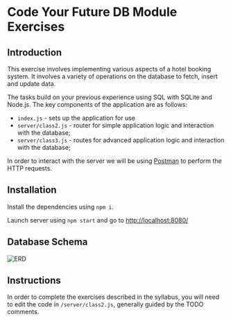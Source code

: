 # Code Your Future DB Module Exercises

## Introduction

This exercise involves implementing various aspects of a hotel booking system. It involves a variety of operations on the database to fetch, insert and update data.

The tasks build on your previous experience using SQL with SQLite and Node.js. The key components of the application are as follows:

* `index.js` - sets up the application for use
* `server/class2.js` - router for simple application logic and interaction with the database;
* `server/class3.js` - routes for advanced application logic and interaction with the database;

In order to interact with the server we will be using [Postman](https://www.getpostman.com/) to perform the HTTP requests.

## Installation

Install the dependencies using `npm i`.

Launch server using `npm start` and go to [http://localhost:8080/](http://localhost:8080/)


## Database Schema

![ERD](http://i.imgur.com/Wlqfao1.png)


## Instructions

In order to complete the exercises described in the syllabus, you will need to edit the code in `/server/class2.js`, generally guided by the TODO comments.
